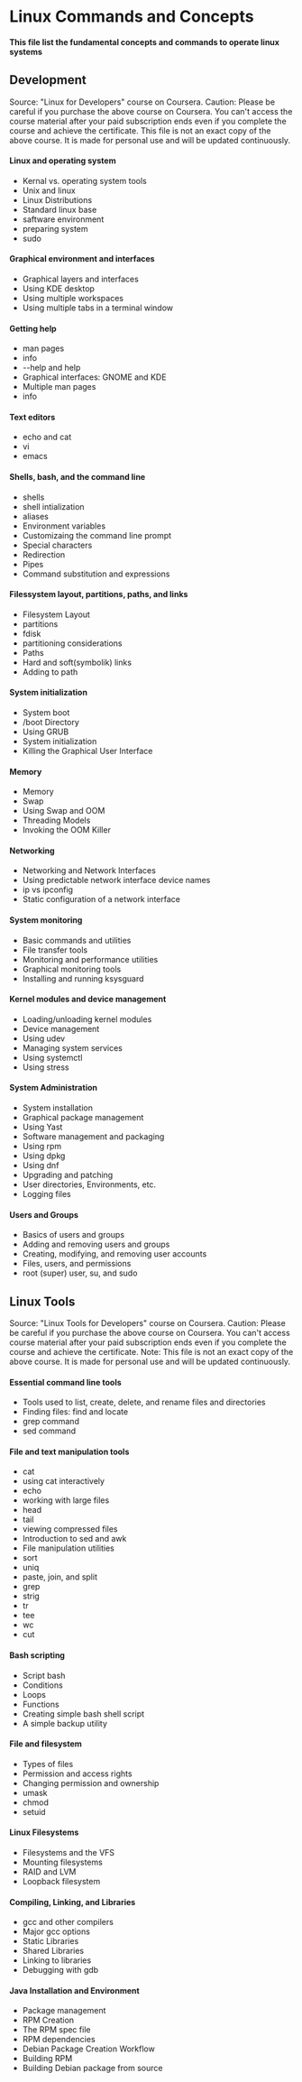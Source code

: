 # Linux Commands and Concepts
#### This file list the fundamental concepts and commands to operate linux systems

## Development
Source: "Linux for Developers" course on Coursera. 
Caution: Please be careful if you purchase the above course on Coursera. You can't access the course material after your paid subscription ends even if you complete the course and achieve the certificate.
This file is not an exact copy of the above course. It is made for personal use and will be updated continuously.

#### Linux and operating system
- Kernal vs. operating system tools
- Unix and linux
- Linux Distributions
- Standard linux base
- saftware environment
- preparing system
- sudo

#### Graphical environment and interfaces
- Graphical layers and interfaces
- Using KDE desktop
- Using multiple workspaces
- Using multiple tabs in a terminal window

#### Getting help
- man pages
- info
- --help and help
- Graphical interfaces: GNOME and KDE
- Multiple man pages
- info

#### Text editors
- echo and cat
- vi
- emacs

#### Shells, bash, and the command line
- shells
- shell intialization
- aliases
- Environment variables
- Customizaing the command line prompt
- Special characters
- Redirection
- Pipes
- Command substitution and expressions

#### Filessystem layout, partitions, paths, and links
- Filesystem Layout
- partitions
- fdisk
- partitioning considerations
- Paths
- Hard and soft(symbolik) links
- Adding to path

#### System initialization
- System boot
- /boot Directory
- Using GRUB
- System initialization
- Killing the Graphical User Interface

#### Memory
- Memory
- Swap
- Using Swap and OOM
- Threading Models
- Invoking the OOM Killer

#### Networking
- Networking and Network Interfaces
- Using predictable network interface device names
- ip vs ipconfig
- Static configuration of a network interface

#### System monitoring
- Basic commands and utilities
- File transfer tools
- Monitoring and performance utilities
- Graphical monitoring tools
- Installing and running ksysguard

#### Kernel modules and device management
- Loading/unloading kernel modules
- Device management
- Using udev
- Managing system services
- Using systemctl
- Using stress

#### System Administration
- System installation
- Graphical package management
- Using Yast
- Software management and packaging
- Using rpm
- Using dpkg
- Using dnf
- Upgrading and patching
- User directories, Environments, etc.
- Logging files

#### Users and Groups
- Basics of users and groups
- Adding and removing users and groups
- Creating, modifying, and removing user accounts
- Files, users, and permissions
- root (super) user, su, and sudo

## Linux Tools
Source: "Linux Tools for Developers" course on Coursera. 
Caution: Please be careful if you purchase the above course on Coursera. You can't access course material after your paid subscription ends even if you complete the course and achieve the certificate.
Note: This file is not an exact copy of the above course. It is made for personal use and will be updated continuously.

#### Essential command line tools
- Tools used to list, create, delete, and rename files and directories
- Finding files: find and locate
- grep command
- sed command

#### File and text manipulation tools
- cat
- using cat interactively
- echo
- working with large files
- head
- tail
- viewing compressed files
- Introduction to sed and awk
- File manipulation utilities
- sort
- uniq
- paste, join, and split
- grep
- strig
- tr
- tee
- wc
- cut

#### Bash scripting
- Script bash
- Conditions
- Loops
- Functions
- Creating simple bash shell script
- A simple backup utility
  
#### File and filesystem
- Types of files
- Permission and access rights
- Changing permission and ownership
- umask
- chmod
- setuid

#### Linux Filesystems
- Filesystems and the VFS
- Mounting filesystems
- RAID and LVM
- Loopback filesystem

#### Compiling, Linking, and Libraries
- gcc and other compilers
- Major gcc options
- Static Libraries
- Shared Libraries
- Linking to libraries
- Debugging with gdb

#### Java Installation and Environment
- Package management
- RPM Creation
- The RPM spec file
- RPM dependencies
- Debian Package Creation Workflow
- Building RPM
- Building Debian package from source

